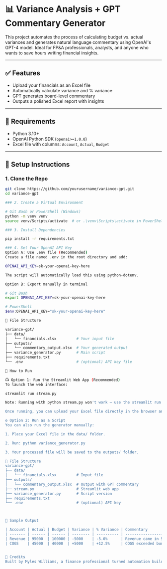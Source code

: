 # 📊 Variance Analysis + GPT Commentary Generator

This project automates the process of calculating budget vs. actual variances and generates natural language commentary using OpenAI's GPT-4 model. Ideal for FP&A professionals, analysts, and anyone who wants to save hours writing financial insights.

---

## ✅ Features
- Upload your financials as an Excel file
- Automatically calculate variance and % variance
- GPT generates board-level commentary
- Outputs a polished Excel report with insights

---

## 🧰 Requirements

- Python 3.10+
- OpenAI Python SDK (`openai>=1.0.0`)
- Excel file with columns: `Account`, `Actual`, `Budget`

---

## 🧪 Setup Instructions

### 1. Clone the Repo

```bash
git clone https://github.com/yourusername/variance-gpt.git
cd variance-gpt

### 2. Create a Virtual Environment

# Git Bash or PowerShell (Windows)
python -m venv venv
source venv/Scripts/activate  # or .\venv\Scripts\activate in PowerShell

### 3. Install Dependencies

pip install -r requirements.txt

### 4. Set Your OpenAI API Key
Option A: Use .env file (Recommended)
Create a file named .env in the root directory and add:

OPENAI_API_KEY=sk-your-openai-key-here

The script will automatically load this using python-dotenv.

Option B: Export manually in terminal

# Git Bash
export OPENAI_API_KEY=sk-your-openai-key-here

# PowerShell
$env:OPENAI_API_KEY="sk-your-openai-key-here"

📂 File Structure

variance-gpt/
├── data/
│   └── financials.xlsx         # Your input file
├── outputs/
│   └── commentary_output.xlsx  # Your generated output
├── variance_generator.py       # Main script
├── requirements.txt
└── .env                        # (optional) API key file

🚀 How to Run

📺 Option 1: Run the Streamlit Web App (Recommended)
To launch the web interface:

streamlit run stream.py

Note: Running with python stream.py won't work — use the streamlit run command to launch the app properly.

Once running, you can upload your Excel file directly in the browser and download a final version with GPT-generated commentary.

⚙️ Option 2: Run as a Script
You can also run the generator manually:

1. Place your Excel file in the data/ folder.

2. Run: python variance_generator.py

3. Your processed file will be saved to the outputs/ folder.

📂 File Structure
variance-gpt/
├── data/
│   └── financials.xlsx         # Input file
├── outputs/
│   └── commentary_output.xlsx  # Output with GPT commentary
├── stream.py                   # Streamlit web app
├── variance_generator.py       # Script version
├── requirements.txt
└── .env                        # (optional) API key



🧠 Sample Output

| Account | Actual | Budget | Variance | % Variance | Commentary                         |
| ------- | ------ | ------ | -------- | ---------- | ---------------------------------- |
| Revenue | 95000  | 100000 | -5000    | -5.0%      | Revenue came in 5% below budget... |
| COGS    | 45000  | 40000  | +5000    | +12.5%     | COGS exceeded budget...            |


🙌 Credits
Built by Myles Williams, a finance professional turned automation builder.